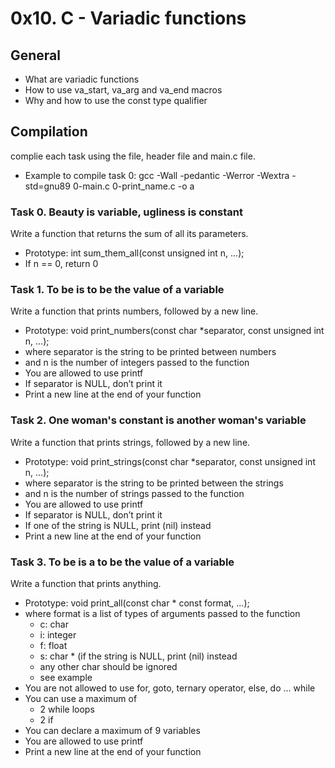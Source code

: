 # 0x10. C - Variadic functions

## General
- What are variadic functions
- How to use va_start, va_arg and va_end macros
- Why and how to use the const type qualifier

## Compilation
complie each task using the file, header file and main.c file.
- Example to compile task 0:
	gcc -Wall -pedantic -Werror -Wextra -std=gnu89 0-main.c 0-print_name.c -o a

### Task 0. Beauty is variable, ugliness is constant
Write a function that returns the sum of all its parameters.

- Prototype: int sum_them_all(const unsigned int n, ...);
- If n == 0, return 0

### Task 1. To be is to be the value of a variable
Write a function that prints numbers, followed by a new line.

- Prototype: void print_numbers(const char *separator, const unsigned int n, ...);
- where separator is the string to be printed between numbers
- and n is the number of integers passed to the function
- You are allowed to use printf
- If separator is NULL, don’t print it
- Print a new line at the end of your function

### Task 2. One woman's constant is another woman's variable
Write a function that prints strings, followed by a new line.

- Prototype: void print_strings(const char *separator, const unsigned int n, ...);
- where separator is the string to be printed between the strings
- and n is the number of strings passed to the function
- You are allowed to use printf
- If separator is NULL, don’t print it
- If one of the string is NULL, print (nil) instead
- Print a new line at the end of your function

### Task 3. To be is a to be the value of a variable
Write a function that prints anything.

- Prototype: void print_all(const char * const format, ...);
- where format is a list of types of arguments passed to the function
	- c: char
	- i: integer
	- f: float
	- s: char * (if the string is NULL, print (nil) instead
	- any other char should be ignored
	- see example
- You are not allowed to use for, goto, ternary operator, else, do ... while
- You can use a maximum of
	- 2 while loops
	- 2 if
- You can declare a maximum of 9 variables
- You are allowed to use printf
- Print a new line at the end of your function
